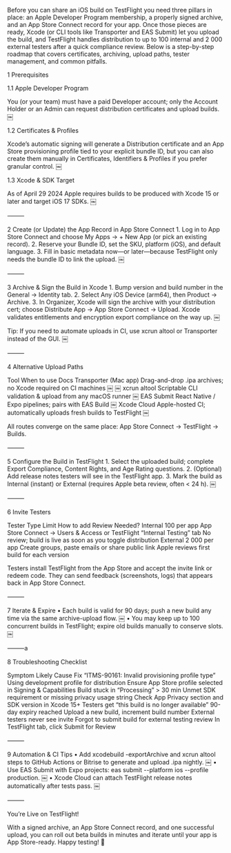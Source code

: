 Before you can share an iOS build on TestFlight you need three pillars in place: an Apple Developer Program membership, a properly signed archive, and an App Store Connect record for your app. Once those pieces are ready, Xcode (or CLI tools like Transporter and EAS Submit) let you upload the build, and TestFlight handles distribution to up to 100 internal and 2 000 external testers after a quick compliance review. Below is a step-by-step roadmap that covers certificates, archiving, upload paths, tester management, and common pitfalls.

1  Prerequisites

1.1 Apple Developer Program

You (or your team) must have a paid Developer account; only the Account Holder or an Admin can request distribution certificates and upload builds.  ￼

1.2 Certificates & Profiles

Xcode’s automatic signing will generate a Distribution certificate and an App Store provisioning profile tied to your explicit bundle ID, but you can also create them manually in Certificates, Identifiers & Profiles if you prefer granular control.  ￼

1.3 Xcode & SDK Target

As of April 29 2024 Apple requires builds to be produced with Xcode 15 or later and target iOS 17 SDKs.  ￼

⸻

2  Create (or Update) the App Record in App Store Connect
	1.	Log in to App Store Connect and choose My Apps → + New App (or pick an existing record).
	2.	Reserve your Bundle ID, set the SKU, platform (iOS), and default language.
	3.	Fill in basic metadata now—or later—because TestFlight only needs the bundle ID to link the upload.  ￼

⸻

3  Archive & Sign the Build in Xcode
	1.	Bump version and build number in the General → Identity tab.
	2.	Select Any iOS Device (arm64), then Product → Archive.
	3.	In Organizer, Xcode will sign the archive with your distribution cert; choose Distribute App → App Store Connect → Upload. Xcode validates entitlements and encryption export compliance on the way up.  ￼

Tip: If you need to automate uploads in CI, use xcrun altool or Transporter instead of the GUI.  ￼

⸻

4  Alternative Upload Paths

Tool	When to use	Docs
Transporter (Mac app)	Drag-and-drop .ipa archives; no Xcode required on CI machines	￼ ￼
xcrun altool	Scriptable CLI validation & upload from any macOS runner	￼
EAS Submit	React Native / Expo pipelines; pairs with EAS Build	￼
Xcode Cloud	Apple-hosted CI; automatically uploads fresh builds to TestFlight	￼

All routes converge on the same place: App Store Connect → TestFlight → Builds.

⸻

5  Configure the Build in TestFlight
	1.	Select the uploaded build; complete Export Compliance, Content Rights, and Age Rating questions.
	2.	(Optional) Add release notes testers will see in the TestFlight app.
	3.	Mark the build as Internal (instant) or External (requires Apple beta review, often < 24 h).  ￼

⸻

6  Invite Testers

Tester Type	Limit	How to add	Review Needed?
Internal	100 per app	App Store Connect → Users & Access or TestFlight “Internal Testing” tab	No review; build is live as soon as you toggle distribution
External	2 000 per app	Create groups, paste emails or share public link	Apple reviews first build for each version

Testers install TestFlight from the App Store and accept the invite link or redeem code. They can send feedback (screenshots, logs) that appears back in App Store Connect.

⸻

7  Iterate & Expire
	•	Each build is valid for 90 days; push a new build any time via the same archive-upload flow.  ￼
	•	You may keep up to 100 concurrent builds in TestFlight; expire old builds manually to conserve slots.  ￼

⸻a

8  Troubleshooting Checklist

Symptom	Likely Cause	Fix
“ITMS-90161: Invalid provisioning profile type”	Using development profile for distribution	Ensure App Store profile selected in Signing & Capabilities
Build stuck in “Processing” > 30 min	Unmet SDK requirement or missing privacy usage string	Check App Privacy section and SDK version in Xcode 15+
Testers get “this build is no longer available”	90-day expiry reached	Upload a new build, increment build number
External testers never see invite	Forgot to submit build for external testing review	In TestFlight tab, click Submit for Review


⸻

9  Automation & CI Tips
	•	Add xcodebuild -exportArchive and xcrun altool steps to GitHub Actions or Bitrise to generate and upload .ipa nightly.  ￼
	•	Use EAS Submit with Expo projects: eas submit --platform ios --profile production.  ￼
	•	Xcode Cloud can attach TestFlight release notes automatically after tests pass.  ￼

⸻

You’re Live on TestFlight!

With a signed archive, an App Store Connect record, and one successful upload, you can roll out beta builds in minutes and iterate until your app is App Store-ready. Happy testing! 🚀